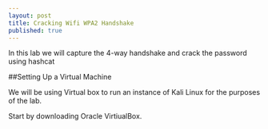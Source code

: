 ```yaml
---
layout: post
title: Cracking Wifi WPA2 Handshake
published: true
---
```

In this lab we will capture the 4-way handshake and crack the password using hashcat

##Setting Up a Virtual Machine

We will be using Virtual box to run an instance of Kali Linux for the purposes of the lab. 

Start by downloading Oracle VirtiualBox.

